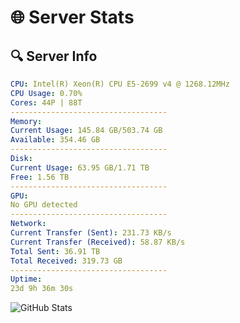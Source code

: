 # 🌐 Server Stats
## 🔍 Server Info
```yaml
CPU: Intel(R) Xeon(R) CPU E5-2699 v4 @ 1268.12MHz
CPU Usage: 0.70%
Cores: 44P | 88T
-----------------------------------
Memory:
Current Usage: 145.84 GB/503.74 GB
Available: 354.46 GB
-----------------------------------
Disk:
Current Usage: 63.95 GB/1.71 TB
Free: 1.56 TB
-----------------------------------
GPU:
No GPU detected
-----------------------------------
Network:
Current Transfer (Sent): 231.73 KB/s
Current Transfer (Received): 58.87 KB/s
Total Sent: 36.91 TB
Total Received: 319.73 GB
-----------------------------------
Uptime:
23d 9h 36m 30s
```
![GitHub Stats](https://img.shields.io/badge/Updated-2025-03-31_06:59:19-blue)